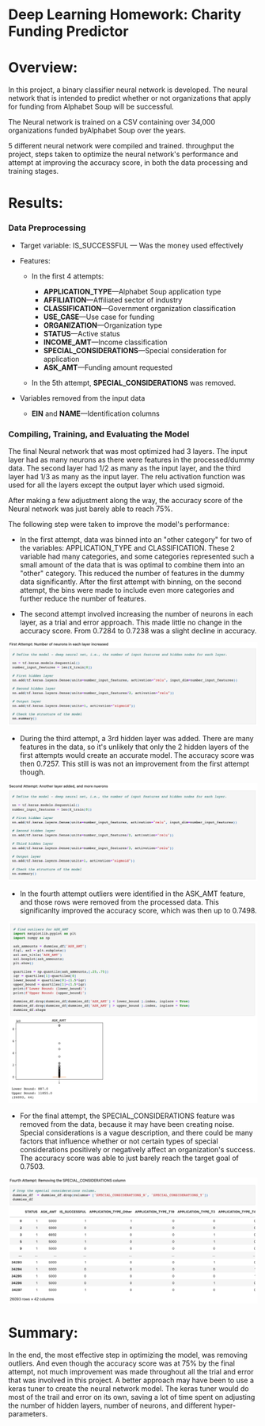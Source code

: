 # Deep Learning Homework: Charity Funding Predictor
# Overview:
In this project, a binary classifier neural network is developed. The neural network that is intended to predict whether or not organizations that apply for funding from Alphabet Soup will be successful. 

The Neural network is trained on a CSV containing over 34,000 organizations funded byAlphabet Soup over the years.

5 different neural network were compiled and trained. throughput the project, steps taken to optimize the neural network's performance and attempt at improving the accuracy score, in both the data processing and training stages. 



# Results:

### Data Preprocessing

* Target variable: IS_SUCCESSFUL — Was the money used effectively
  
* Features:
    * In the first 4 attempts:
        * **APPLICATION_TYPE**—Alphabet Soup application type
        * **AFFILIATION**—Affiliated sector of industry
        * **CLASSIFICATION**—Government organization classification
        * **USE_CASE**—Use case for funding
        * **ORGANIZATION**—Organization type
        * **STATUS**—Active status
        * **INCOME_AMT**—Income classification
        * **SPECIAL_CONSIDERATIONS**—Special consideration for application
        * **ASK_AMT**—Funding amount requested

    * In the 5th attempt, **SPECIAL_CONSIDERATIONS** was removed.

* Variables removed from the input data
    * **EIN** and **NAME**—Identification columns


        
###  Compiling, Training, and Evaluating the Model

The final Neural network that was most optimized had 3 layers. The input layer had as many neurons as there were features in the processed/dummy data. The second layer had 1/2 as many as the input layer, and the third layer had 1/3 as many as the input layer. The relu activation function was used for all the layers except the output layer which used sigmoid.

After making a few adjustment along the way, the accuracy score of the Neural network was just barely able to reach 75%.

The following step were taken to improve the model's performance:
* In the first attempt, data was binned into an "other category" for two of the variables: APPLICATION_TYPE and CLASSIFICATION. These 2 variable had many categories, and some categories represented such a small amount of the data that is was optimal to combine them into an "other" category. This reduced the number of features in the dummy data significantly. After the first attempt with binning, on the second attempt, the bins were made to include even more categories and further reduce the number of features. 

* The second attempt involved increasing the number of neurons in each layer, as a trial and error approach. This made little no change in the accuracy score. From 0.7284 to 0.7238 was a slight decline in accuracy. 

![defining neural network](Images/1st_try.png "nn")


* During the third attempt, a 3rd hidden layer was added. There are many features in the data, so it's unlikely that only the 2 hidden layers of the first attempts would create an accurate model. The accuracy score was then 0.7257. This still is was not an improvement from the first attempt though. 

![defining neural network again](Images/2nd_try.png "nn 2")

* In the fourth attempt outliers were identified in the ASK_AMT feature, and those rows were removed from the processed data. This significanlty improved the accuracy score, which was then up to 0.7498.

![dropping outliers](Images/3rd_outliers.png "outliers dropped")

* For the final attempt, the SPECIAL_CONSIDERATIONS feature was removed from the data, because it may have been creating noise. Special considerations is a vague description, and there could be many factors that influence whether or not certain types of special considerations positively or negatively affect an organization's success. The accuracy score was able to just barely reach the target goal of 0.7503. 

![noise reduction](Images/4th_dropping_col.png "noise reduction")


# Summary: 

In the end, the most effective step in optimizing the model, was removing outliers. And even though the accuracy score was at 75% by the final attempt, not much improvement was made throughout all the trial and error that was involved in this project. A better approach may have been to use a keras tuner to create the neural network model. The keras tuner would do most of the trail and error on its own, saving a lot of time spent on adjusting the number of hidden layers, number of neurons, and different hyper-parameters.
